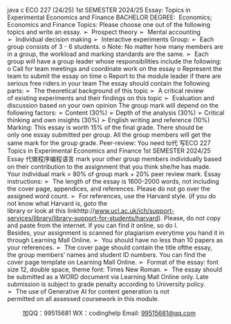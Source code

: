 java c
ECO 227 (24/25) 
1st SEMESTER 2024/25 Essay: Topics in Experimental Economics and Finance 
BACHELOR DEGREE:  Economics; Economics and Finance
Topics: 
Please choose one out of the following topics and write an essay.
➢  Prospect theory 
➢  Mental accounting
➢  Individual decision making
➢  Interactive experiments
Group: 
➢  Each group consists of 3 - 6 students.
o Note: No matter how many members are in a group, the workload and marking standards are the same.
➢  Each group will have a group leader whose responsibilities include the following:
o Call for team meetings and coordinate work on the essay
o Represent the team to submit the essay on time
o Report to the module leader if there are serious free riders in your team
The essay should contain the following parts: 
➢  The theoretical background of this topic
➢  A critical review of existing experiments and their findings on this topic
➢  Evaluation and discussion based on your own opinion
The group mark will depend on the following factors: 
➢ Content (30%)
➢ Depth of the analysis (30%)
➢ Critical thinking and own insights (30%)
➢ English writing and reference (10%)
Marking: 
This essay is worth 15% of the final grade. There should be only one essay submitted per group. All the group members will get the same mark for the group grade.
Peer-review: You need to代 写ECO 227 Topics in Experimental Economics and Finance 1st SEMESTER 2024/25 Essay
代做程序编程语言 mark your other group members individually based on their contribution to the assignment that you think she/he has made.
Your individual mark = 80% of group mark + 20% peer review mark.
Essay instructions: 
➢  The length of the essay is 1600-2000 words, not including the cover page, appendices, and references. Please do not go over the assigned word count.
➢  For references, use the Harvard style. (if you do not know what Harvard is, goto the
library or look at this linkhttp://www.ucl.ac.uk/ich/support-services/library/library-support-for-students/harvard). Please, do not copy and paste from the internet. If you can find it online, so do I. Besides, your assignment is scanned for plagiarism everytime you hand it in through Learning Mall Online.
➢  You should have no less than 10 papers as your references.
➢  The cover page should contain the title ofthe essay, the group members’ names and student ID numbers. You can find the cover page template on Learning Mall Online.
➢  Format of the essay: font size 12, double space, theme font: Times New Roman.
➢  The essay should be submitted as a WORD document via Learning Mall Online only. Late submission is subject to grade penalty according to University policy.
➢  The use of Generative AI for content generation is not permitted on all assessed coursework in this module.



         
加QQ：99515681  WX：codinghelp  Email: 99515681@qq.com
